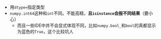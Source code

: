 - 用`dtype=`指定类型
- `numpy.int64`这种和`int`不同。不能高精，**且`isinstance`会报不同结果**（要小心）
  - 而且一些IDE中并不会显式体现不同，比如`numpy.bool_`和`bool`的真都显示为蓝色的`True`，这个比较坑人